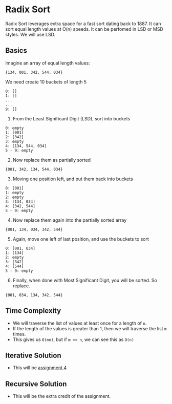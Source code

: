 # Radix Sort
Radix Sort leverages extra space for a fast sort dating back to 1887. It can sort equal length values at O(n) speeds. It can be perfomed in LSD or MSD styles. We will use LSD.
## Basics

Imagine an array of equal length values:


`{134, 001, 342, 544, 034}`

We need create 10 buckets of length 5

```
0: []
1: []
...
...
9: []
```

1. From the Least Significant Digit (LSD), sort into buckets

```
0: empty
1: [001]
2: [342]
3: empty
4: [134, 544, 034]
5 - 9: empty
```

2. Now replace them as partially sorted

`{001, 342, 134, 544, 034}`

3. Moving one position left, and put them back into buckets

```
0: [001]
1: empty
2: empty
3: [134, 034]
4: [342, 544]
5 - 9: empty
```

4. Now replace them again into the partially sorted array

`{001, 134, 034, 342, 544}`

5. Again, move one left of last position, and use the buckets to sort

```
0: [001, 034]
1: [134]
2: empty
3: [342]
4: [544]
5 - 9: empty
```

6. Finally, when done with Most Significant Digit, you will be sorted. So replace.

`{001, 034, 134, 342, 544}`

## Time Complexity

* We will traverse the list of values at least once for a length of `n`.
* If the length of the values is greater than 1, then we will traverse the list `m` times.
* This gives us `O(mn)`, but if `m << n`, we can see this as `O(n)`


## Iterative Solution
* This will be [assignment 4](/assignments/four/readme.md)

## Recursive Solution
* This will be the extra credit of the assignment.